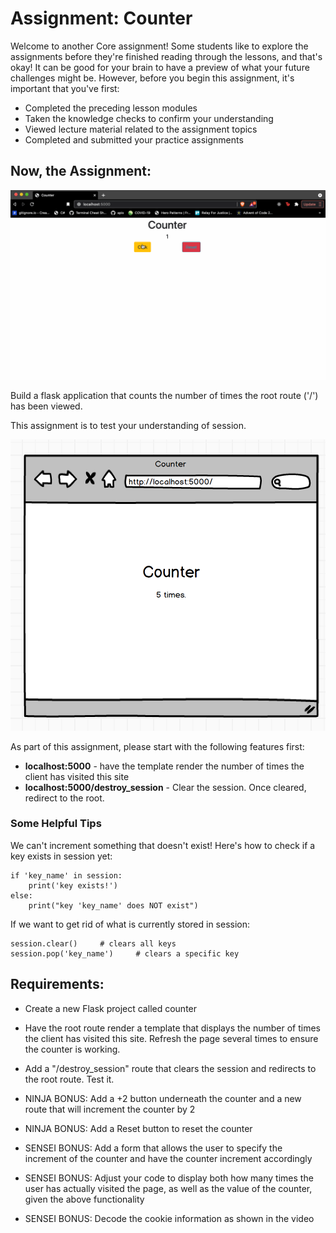 # Assignment: Counter
Welcome to another Core assignment! Some students like to explore the assignments before they're finished reading through the lessons, and that's okay! It can be good for your brain to have a preview of what your future challenges might be. However, before you begin this assignment, it's important that you've first:

- Completed the preceding lesson modules
- Taken the knowledge checks to confirm your understanding
- Viewed lecture material related to the assignment topics
- Completed and submitted your practice assignments

## Now, the Assignment:

![Counter](counter.gif)

Build a flask application that counts the number of times the root route ('/') has been viewed. 

This assignment is to test your understanding of session.

![Image](image.png)

As part of this assignment, please start with the following features first:
- **localhost:5000** - have the template render the number of times the client has visited this site
- **localhost:5000/destroy_session** - Clear the session. Once cleared, redirect to the root.

### Some Helpful Tips
We can't increment something that doesn't exist! Here's how to check if a key exists in session yet:

```
if 'key_name' in session:
    print('key exists!')
else:
    print("key 'key_name' does NOT exist")
```

If we want to get rid of what is currently stored in session:

```
session.clear()		# clears all keys
session.pop('key_name')		# clears a specific key
```

## Requirements:
- Create a new Flask project called counter

- Have the root route render a template that displays the number of times the client has visited this site. Refresh the page several times to ensure the counter is working.

- Add a "/destroy_session" route that clears the session and redirects to the root route. Test it.

- NINJA BONUS: Add a +2 button underneath the counter and a new route that will increment the counter by 2

- NINJA BONUS: Add a Reset button to reset the counter

- SENSEI BONUS: Add a form that allows the user to specify the increment of the counter and have the counter increment accordingly

- SENSEI BONUS: Adjust your code to display both how many times the user has actually visited the page, as well as the value of the counter, given the above functionality

- SENSEI BONUS: Decode the cookie information as shown in the video



